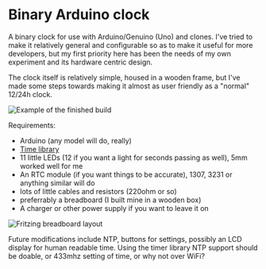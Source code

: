 # Binary Arduino clock
A binary clock for use with Arduino/Genuino (Uno) and clones.  I've tried to make it relatively general and configurable so as to make it useful for more developers, but my first priority here has been the needs of my own experiment and its hardware centric design.

The clock itself is relatively simple, housed in a wooden frame, but I've made some steps towards making it almost as user friendly as a "normal" 12/24h clock.

![Example of the finished build](https://image.ibb.co/fosMM5/31477952966_4b40465376_o.jpg)

Requirements: 
- Arduino (any model will do, really)
- [Time library](https://github.com/PaulStoffregen/Time)
- 11 little LEDs (12 if you want a light for seconds passing as well), 5mm worked well for me
- An RTC module (if you want things to be accurate), 1307, 3231 or anything similar will do
- lots of little cables and resistors (220ohm or so)
- preferrably a breadboard (I built mine in a wooden box)
- A charger or other power supply if you want to leave it on

![Fritzing breadboard layout](https://image.ibb.co/chZFEQ/Binary_clock_prototype_fzz_Fritzing_Breadboard_View.png)

Future modifications include NTP, buttons for settings, possibly an LCD display for human readable time. Using the timer library NTP support should be doable, or 433mhz setting of time, or why not over WiFi?
